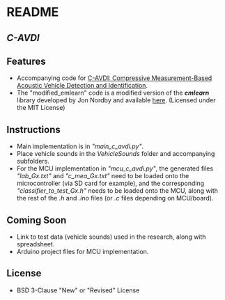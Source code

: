 # README
## _C-AVDI_

## Features
- Accompanying code for [C-AVDI: Compressive Measurement-Based Acoustic Vehicle Detection and Identification](https://www.researchgate.net/publication/356707239_C-AVDI_Compressive_Measurement-Based_Acoustic_Vehicle_Detection_and_Identification).
- The "modified_emlearn" code is a modified version of the ***emlearn*** library developed by Jon Nordby and available [here](https://github.com/emlearn/emlearn). (Licensed under the MIT License)

## Instructions
- Main implementation is in *"main_c_avdi.py"*.
- Place vehicle sounds in the *VehicleSounds* folder and accompanying subfolders.
- For the MCU implementation in *"mcu_c_avdi.py"*, the generated files *"lab_Gx.txt"* and *"c_mea_Gx.txt"* need to be loaded onto the microcontroller (via SD card for example), and the corresponding *"classifier_to_test_Gx.h"* needs to be loaded onto the MCU, along with the rest of the *.h* and *.ino* files (or *.c* files depending on MCU/board).

## Coming Soon
- Link to test data (vehicle sounds) used in the research, along with spreadsheet.
- Arduino project files for MCU implementation.

## License
- BSD 3-Clause "New" or "Revised" License